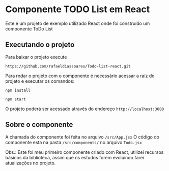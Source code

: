 # Componente TODO List em React

Este é um projeto de exemplo utilizado React onde foi construído um componente ToDo List

## Executando o projeto

Para baixar o projeto execute 

`https://github.com/rafaeldiassoares/Todo-list-react.git`

Para rodar o projeto com o componente é necessário acessar a raiz do projeto e executar
os comandos: 

`npm install`

`npm start`

O projeto poderá ser acessado através do endereço `http://localhost:3000`

## Sobre o componente

A chamada do componente foi feita no arquivo `/src/App.jsx`
O código do componente esta na pasta `/src/components/` no arquivo `Todo.jsx`

Obs.: Este foi meu primeiro componente criado com React, utilizei recursos básicos da biblioteca, assim 
que os estudos forem evoluindo farei atualizações no projeto.
